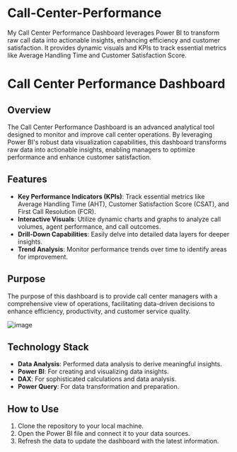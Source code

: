 # Call-Center-Performance
My Call Center Performance Dashboard leverages Power BI to transform raw call data into actionable insights, enhancing efficiency and customer satisfaction. It provides dynamic visuals and KPIs to track essential metrics like Average Handling Time and Customer Satisfaction Score.

# Call Center Performance Dashboard

## Overview
The Call Center Performance Dashboard is an advanced analytical tool designed to monitor and improve call center operations. By leveraging Power BI's robust data visualization capabilities, this dashboard transforms raw data into actionable insights, enabling managers to optimize performance and enhance customer satisfaction.

## Features
- **Key Performance Indicators (KPIs)**: Track essential metrics like Average Handling Time (AHT), Customer Satisfaction Score (CSAT), and First Call Resolution (FCR).
- **Interactive Visuals**: Utilize dynamic charts and graphs to analyze call volumes, agent performance, and call outcomes.
- **Drill-Down Capabilities**: Easily delve into detailed data layers for deeper insights.
- **Trend Analysis**: Monitor performance trends over time to identify areas for improvement.


## Purpose
The purpose of this dashboard is to provide call center managers with a comprehensive view of operations, facilitating data-driven decisions to enhance efficiency, productivity, and customer service quality.

![image](https://github.com/user-attachments/assets/a672bcc7-6873-4939-a3c8-ae6f9040329a)


## Technology Stack
- **Data Analysis**: Performed data analysis to derive meaningful insights.
- **Power BI**: For creating and visualizing data insights.
- **DAX**: For sophisticated calculations and data analysis.
- **Power Query**: For data transformation and preparation.

## How to Use
1. Clone the repository to your local machine.
2. Open the Power BI file and connect it to your data sources.
3. Refresh the data to update the dashboard with the latest information.

